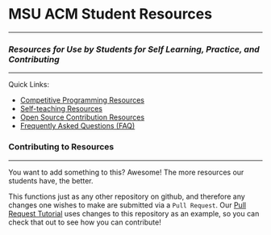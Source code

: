 # MSU ACM Student Resources
--------

### _Resources for Use by Students for Self Learning, Practice, and Contributing_
--------

Quick Links:
* [Competitive Programming Resources](https://github.com/McNeeseACM/student-resources/tree/master/competitive-programming)
* [Self-teaching Resources](https://github.com/McNeeseACM/student-resources/tree/master/online-courses)
* [Open Source Contribution Resources](https://github.com/McNeeseACM/student-resources/tree/master/open-source-contribution)
* [Frequently Asked Questions (FAQ)](https://github.com/McNeeseACM/student-resources/tree/master/FAQ)

### Contributing to Resources
--------
You want to add something to this? Awesome!
The more resources our students have, the better.

This functions just as any other repository on github, and therefore any changes one wishes to make are submitted via a `Pull Request`. Our [Pull Request Tutorial]() uses changes to this repository as an example, so you can check that out to see how you can contribute!
